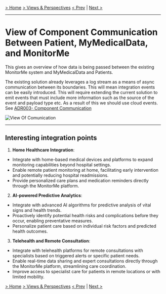 [> Home](../../README.md)    [> Views & Perspectives](../README.md)
[< Prev](../C4Models/README.md)  |  [Next >](../../README.md#resources)

---

# View of Component Communication Between Patient, MyMedicalData, and MonitorMe

This gives an overview of how data is being passed between the existing MonitorMe system and MyMedicalData and Patients.

The existing solution already leverages a log stream as a means of async communication between its boundaries. This will mean integration events can be easily introduced.
This will require extending the current solution to emit events that must include more information such as the source of the event and payload type etc.
As a result of this we should use cloud events. See [ADR003- Component Communication](../../4.ADRs/003-component-communication.md)


![View Of Comunication](../../assets/diagrams/ffood-communication.png)

---

## Interesting integration points

1. **Home Healthcare Integration**:
  * Integrate with home-based medical devices and platforms to expand monitoring capabilities beyond hospital settings.
  * Enable remote patient monitoring at home, facilitating early intervention and potentially reducing hospital readmissions.
  * Provide personalized care plans and medication reminders directly through the MonitorMe platform.

2. **AI-powered Predictive Analytics**:
  * Integrate with advanced AI algorithms for predictive analysis of vital signs and health trends.
  * Proactively identify potential health risks and complications before they occur, enabling preventative measures.
  * Personalize patient care based on individual risk factors and predicted health outcomes.

3. **Telehealth and Remote Consultation**:
  * Integrate with telehealth platforms for remote consultations with specialists based on triggered alerts or specific patient needs.
  * Enable real-time data sharing and expert consultations directly through the MonitorMe platform, streamlining care coordination.
  * Improve access to specialist care for patients in remote locations or with limited mobility.


[> Home](../../README.md)    [> Views & Perspectives](../README.md)
[< Prev](../C4Models/README.md)  |  [Next >](../../README.md#resources)